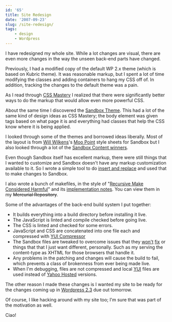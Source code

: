 ```yaml
---
id: '65'
title: Site Redesign
date: '2007-09-23'
slug: /site-redesign/
tags:
    - design
    - Wordpress
---
```


I have redesigned my whole site. While a lot changes are visual, there are
even more changes in the way the unseen back-end parts have changed.

Previously, I had a modified copy of the default WP 2.x theme (which is based
on Kubric theme). It was reasonable markup, but I spent a lot of time
modifying the classes and adding containers to hang my CSS off of. In
addition, tracking the changes to the default theme was a pain.<!-- more -->

As I read through [CSS Mastery](https://amzn.to/2I3YKXd) I realized that there
were significantly better ways to do the markup that would allow even more
powerful CSS.

About the same time I discovered the
[Sandbox Theme](http://www.plaintxt.org/themes/sandbox/). This had a lot of
the same kind of design ideas as CSS Mastery; the body element was given tags
based on what page it is and everything had classes that help the CSS know
where it is being applied.

I looked through some of the themes and borrowed ideas liberally. Most of the
layout is from [Will Wilkens](http://iamww.com/)'s
[Moo Point](http://iamww.com/wordpress-theme-moo-point) style sheets for
Sandbox but I also looked through a lot of the
[Sandbox Content winners](http://www.sndbx.org/2007/08/07/and-the-winners-are/).

Even though Sandbox itself has excellent markup, there were still things that
I wanted to customize and Sandbox doesn't have any markup customization
available to it. So I wrote a simple tool to do
[insert and replace](# 'Broken Link') and used that to make changes to
Sandbox.

I also wrote a bunch of makefiles, in the style of
"[Recursive Make Considered Harmful](http://miller.emu.id.au/pmiller/books/rmch/)"
and its
[implementation notes](http://www.xs4all.nl/~evbergen/nonrecursive-make.html).
You can view them in my ~~Mercurial Repository~~.

Some of the advantages of the back-end build system I put together:

-   It builds everything into a build directory before installing it live.
-   The JavaScript is linted and compile checked before going live.
-   The CSS is linted and checked for some errors.
-   JavaScript and CSS are concatenated into one file each and compressed with
    [YUI Compressor](http://www.julienlecomte.net/blog/2007/08/13/introducing-the-yui-compressor/)
-   The Sandbox files are tweaked to overcome issues that they
    [won't](http://code.google.com/p/sandbox-theme/issues/detail?id=40)
    [fix](http://code.google.com/p/sandbox-theme/issues/detail?id=41) or
    things that that I just want different, personally. Such as my serving the
    content-type as XHTML for those browsers that handle it.
-   Any problems in the patching and changes will cause the build to fail,
    which prevents a class of brokenness from ever being made live.
-   When I'm debugging, files are not compressed and local
    [YUI](http://developer.yahoo.com/yui/) files are used instead of
    [Yahoo Hosted](http://developer.yahoo.com/yui/articles/hosting/) versions.

The other reason I made these changes is I wanted my site to be ready for the
changes coming up in [Wordpress 2.3](http://codex.wordpress.org/Version_2.3)
due out tomorrow.

Of course, I like hacking around with my site too; I'm sure that was part of
the motivation as well.

Ciao!
